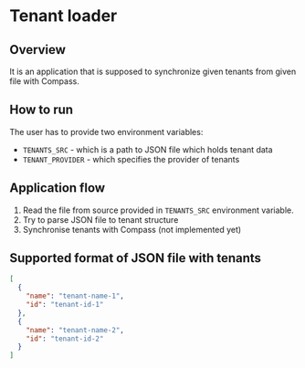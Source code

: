 # Tenant loader

## Overview

It is an application that is supposed to synchronize given tenants from given file with Compass.

## How to run
The user has to provide two environment variables:

- `TENANTS_SRC` - which is a path to JSON file which holds tenant data
- `TENANT_PROVIDER` - which specifies the provider of tenants

## Application flow

1. Read the file from source provided in `TENANTS_SRC` environment variable.
2. Try to parse JSON file to tenant structure
3. Synchronise tenants with Compass (not implemented yet)

## Supported format of JSON file with tenants
```json
[
  {
    "name": "tenant-name-1",
    "id": "tenant-id-1"
  },
  {
    "name": "tenant-name-2",
    "id": "tenant-id-2"
  }
]
```
